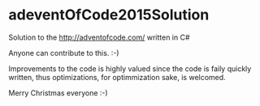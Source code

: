 # adeventOfCode2015Solution
Solution to the http://adventofcode.com/ written in C#

Anyone can contribute to this. :-)

Improvements to the code is highly valued since the code is faily quickly written, thus optimizations, for optimmization sake, is welcomed.

Merry Christmas everyone :-)
